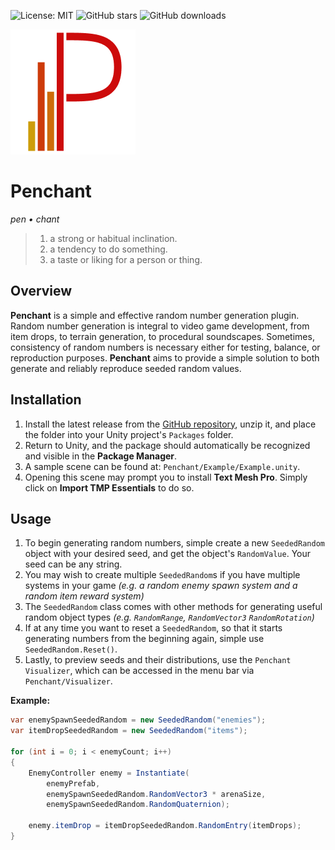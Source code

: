 ![License: MIT](https://img.shields.io/badge/License-MIT-yellow)
![GitHub stars](https://img.shields.io/github/stars/owmacohe/penchant)
![GitHub downloads](https://img.shields.io/github/downloads/owmacohe/penchant/total)

![Penchant logo](Media/Logo/Penchant_Logo_200.png)

# Penchant

*pen • chant*

> 1. a strong or habitual inclination.
> 2. a tendency to do something.
> 3. a taste or liking for a person or thing.

## Overview

**Penchant** is a simple and effective random number generation plugin. Random number generation is integral to video game development, from item drops, to terrain generation, to procedural soundscapes. Sometimes, consistency of random numbers is necessary either for testing, balance, or reproduction purposes. **Penchant** aims to provide a simple solution to both generate and reliably reproduce seeded random values.

## Installation

1. Install the latest release from the [GitHub repository](https://github.com/Owmacohe/Penchant/releases), unzip it, and place the folder into your Unity project's `Packages` folder.
2. Return to Unity, and the package should automatically be recognized and visible in the **Package Manager**.
3. A sample scene can be found at: `Penchant/Example/Example.unity`.
4. Opening this scene may prompt you to install **Text Mesh Pro**. Simply click on **Import TMP Essentials** to do so.

## Usage

1. To begin generating random numbers, simple create a new `SeededRandom` object with your desired seed, and get the object's `RandomValue`. Your seed can be any string.
2. You may wish to create multiple `SeededRandom`s if you have multiple systems in your game *(e.g. a random enemy spawn system and a random item reward system)*
3. The `SeededRandom` class comes with other methods for generating useful random object types *(e.g. `RandomRange`, `RandomVector3` `RandomRotation`)*
4. If at any time you want to reset a `SeededRandom`, so that it starts generating numbers from the beginning again, simple use `SeededRandom.Reset()`.
5. Lastly, to preview seeds and their distributions, use the `Penchant Visualizer`, which can be accessed in the menu bar via `Penchant/Visualizer`.

**Example:**
```C#
var enemySpawnSeededRandom = new SeededRandom("enemies");
var itemDropSeededRandom = new SeededRandom("items");

for (int i = 0; i < enemyCount; i++)
{
    EnemyController enemy = Instantiate(
        enemyPrefab,
        enemySpawnSeededRandom.RandomVector3 * arenaSize,
        enemySpawnSeededRandom.RandomQuaternion);
    
    enemy.itemDrop = itemDropSeededRandom.RandomEntry(itemDrops);
}
```